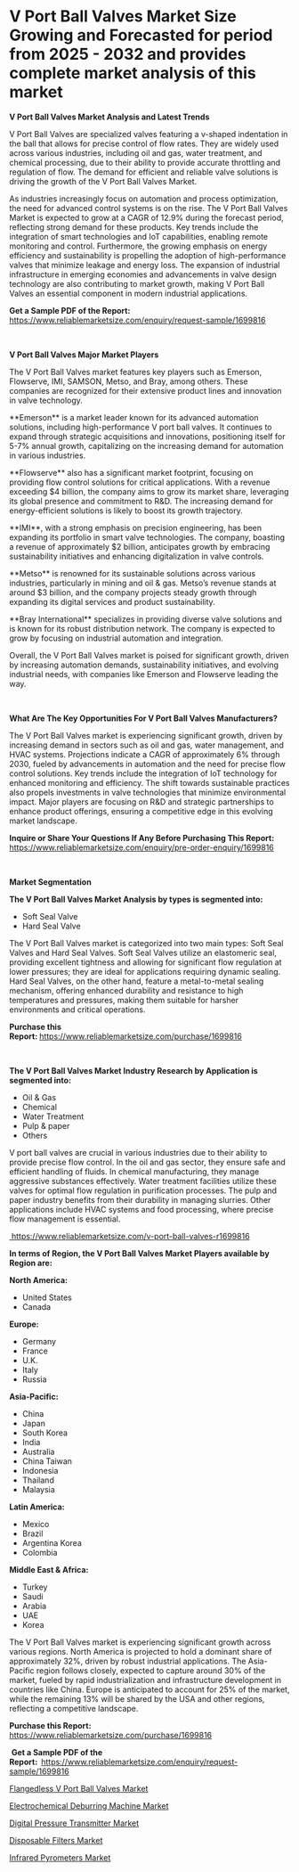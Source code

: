 <p><h1>V Port Ball Valves Market Size Growing and Forecasted for period from 2025 - 2032 and provides complete market analysis of this market</h1></p><p><strong>V Port Ball Valves Market Analysis and Latest Trends</strong></p>
<p><p>V Port Ball Valves are specialized valves featuring a v-shaped indentation in the ball that allows for precise control of flow rates. They are widely used across various industries, including oil and gas, water treatment, and chemical processing, due to their ability to provide accurate throttling and regulation of flow. The demand for efficient and reliable valve solutions is driving the growth of the V Port Ball Valves Market. </p><p>As industries increasingly focus on automation and process optimization, the need for advanced control systems is on the rise. The V Port Ball Valves Market is expected to grow at a CAGR of 12.9% during the forecast period, reflecting strong demand for these products. Key trends include the integration of smart technologies and IoT capabilities, enabling remote monitoring and control. Furthermore, the growing emphasis on energy efficiency and sustainability is propelling the adoption of high-performance valves that minimize leakage and energy loss. The expansion of industrial infrastructure in emerging economies and advancements in valve design technology are also contributing to market growth, making V Port Ball Valves an essential component in modern industrial applications.</p></p>
<p><strong>Get a Sample PDF of the Report:&nbsp;</strong> <a href="https://www.reliablemarketsize.com/enquiry/request-sample/1699816?utm_campaign=2034&utm_medium=2&utm_source=Github&utm_content=ia&utm_term=27032025&utm_id=v-port-ball-valves">https://www.reliablemarketsize.com/enquiry/request-sample/1699816</a></p>
<p>&nbsp;</p>
<p><strong>V Port Ball Valves Major Market Players</strong></p>
<p><p>The V Port Ball Valves market features key players such as Emerson, Flowserve, IMI, SAMSON, Metso, and Bray, among others. These companies are recognized for their extensive product lines and innovation in valve technology.</p><p>**Emerson** is a market leader known for its advanced automation solutions, including high-performance V port ball valves. It continues to expand through strategic acquisitions and innovations, positioning itself for 5-7% annual growth, capitalizing on the increasing demand for automation in various industries.</p><p>**Flowserve** also has a significant market footprint, focusing on providing flow control solutions for critical applications. With a revenue exceeding $4 billion, the company aims to grow its market share, leveraging its global presence and commitment to R&D. The increasing demand for energy-efficient solutions is likely to boost its growth trajectory.</p><p>**IMI**, with a strong emphasis on precision engineering, has been expanding its portfolio in smart valve technologies. The company, boasting a revenue of approximately $2 billion, anticipates growth by embracing sustainability initiatives and enhancing digitalization in valve controls.</p><p>**Metso** is renowned for its sustainable solutions across various industries, particularly in mining and oil & gas. Metso’s revenue stands at around $3 billion, and the company projects steady growth through expanding its digital services and product sustainability.</p><p>**Bray International** specializes in providing diverse valve solutions and is known for its robust distribution network. The company is expected to grow by focusing on industrial automation and integration.</p><p>Overall, the V Port Ball Valves market is poised for significant growth, driven by increasing automation demands, sustainability initiatives, and evolving industrial needs, with companies like Emerson and Flowserve leading the way.</p></p>
<p>&nbsp;</p>
<p><strong>What Are The Key Opportunities For V Port Ball Valves Manufacturers?</strong></p>
<p><p>The V Port Ball Valves market is experiencing significant growth, driven by increasing demand in sectors such as oil and gas, water management, and HVAC systems. Projections indicate a CAGR of approximately 6% through 2030, fueled by advancements in automation and the need for precise flow control solutions. Key trends include the integration of IoT technology for enhanced monitoring and efficiency. The shift towards sustainable practices also propels investments in valve technologies that minimize environmental impact. Major players are focusing on R&D and strategic partnerships to enhance product offerings, ensuring a competitive edge in this evolving market landscape.</p></p>
<p><strong>Inquire or Share Your Questions If Any Before Purchasing This Report:</strong> <a href="https://www.reliablemarketsize.com/enquiry/pre-order-enquiry/1699816?utm_campaign=2034&utm_medium=2&utm_source=Github&utm_content=ia&utm_term=27032025&utm_id=v-port-ball-valves">https://www.reliablemarketsize.com/enquiry/pre-order-enquiry/1699816</a></p>
<p>&nbsp;</p>
<p><strong>Market Segmentation</strong></p>
<p><strong>The V Port Ball Valves Market Analysis by types is segmented into:</strong></p>
<p><ul><li>Soft Seal Valve</li><li>Hard Seal Valve</li></ul></p>
<p><p>The V Port Ball Valves market is categorized into two main types: Soft Seal Valves and Hard Seal Valves. Soft Seal Valves utilize an elastomeric seal, providing excellent tightness and allowing for significant flow regulation at lower pressures; they are ideal for applications requiring dynamic sealing. Hard Seal Valves, on the other hand, feature a metal-to-metal sealing mechanism, offering enhanced durability and resistance to high temperatures and pressures, making them suitable for harsher environments and critical operations.</p></p>
<p><strong>Purchase this Report:&nbsp;</strong><a href="https://www.reliablemarketsize.com/purchase/1699816?utm_campaign=2034&utm_medium=2&utm_source=Github&utm_content=ia&utm_term=27032025&utm_id=v-port-ball-valves">https://www.reliablemarketsize.com/purchase/1699816</a></p>
<p>&nbsp;</p>
<p><strong>The V Port Ball Valves Market Industry Research by Application is segmented into:</strong></p>
<p><ul><li>Oil & Gas</li><li>Chemical</li><li>Water Treatment</li><li>Pulp & paper</li><li>Others</li></ul></p>
<p><p>V port ball valves are crucial in various industries due to their ability to provide precise flow control. In the oil and gas sector, they ensure safe and efficient handling of fluids. In chemical manufacturing, they manage aggressive substances effectively. Water treatment facilities utilize these valves for optimal flow regulation in purification processes. The pulp and paper industry benefits from their durability in managing slurries. Other applications include HVAC systems and food processing, where precise flow management is essential.</p></p>
<p><a href="https://www.reliablemarketsize.com/v-port-ball-valves-r1699816?utm_campaign=2034&utm_medium=2&utm_source=Github&utm_content=ia&utm_term=27032025&utm_id=v-port-ball-valves">&nbsp;https://www.reliablemarketsize.com/v-port-ball-valves-r1699816</a></p>
<p><strong>In terms of Region, the V Port Ball Valves Market Players available by Region are:</strong></p>
<p>
    <p> <strong> North America: </strong>
        <ul>
            <li>United States</li>
            <li>Canada</li>
        </ul>
        </p> 
    <p> <strong> Europe: </strong>
        <ul>
            <li>Germany</li>
            <li>France</li>
            <li>U.K.</li>
            <li>Italy</li>
            <li>Russia</li>
        </ul>
        </p> 
    <p> <strong> Asia-Pacific: </strong>
        <ul>
            <li>China</li>
            <li>Japan</li>
            <li>South Korea</li>
            <li>India</li>
            <li>Australia</li>
            <li>China Taiwan</li>
            <li>Indonesia</li>
            <li>Thailand</li>
            <li>Malaysia</li>
        </ul>
        </p> 
    <p> <strong> Latin America: </strong>
        <ul>
            <li>Mexico</li>
            <li>Brazil</li>
            <li>Argentina Korea</li>
            <li>Colombia</li>
        </ul>
        </p> 
    <p> <strong> Middle East & Africa: </strong>
        <ul>
            <li>Turkey</li>
            <li>Saudi</li>
            <li>Arabia</li>
            <li>UAE</li>
            <li>Korea</li>
        </ul>
    </p>
    </p>
<p><p>The V Port Ball Valves market is experiencing significant growth across various regions. North America is projected to hold a dominant share of approximately 32%, driven by robust industrial applications. The Asia-Pacific region follows closely, expected to capture around 30% of the market, fueled by rapid industrialization and infrastructure development in countries like China. Europe is anticipated to account for 25% of the market, while the remaining 13% will be shared by the USA and other regions, reflecting a competitive landscape.</p></p>
<p><strong>Purchase this Report: </strong><a href="https://www.reliablemarketsize.com/purchase/1699816?utm_campaign=2034&utm_medium=2&utm_source=Github&utm_content=ia&utm_term=27032025&utm_id=v-port-ball-valves">https://www.reliablemarketsize.com/purchase/1699816</a></p>
<p>&nbsp;<strong>Get a Sample PDF of the Report:&nbsp;&nbsp;</strong><a href="https://www.reliablemarketsize.com/enquiry/request-sample/1699816?utm_campaign=2034&utm_medium=2&utm_source=Github&utm_content=ia&utm_term=27032025&utm_id=v-port-ball-valves">https://www.reliablemarketsize.com/enquiry/request-sample/1699816</a></p>
<p><strong></strong></p>
<p><p><a href="https://github.com/guzasbahsas/Market-Research-Report-List-1/blob/main/flangedless-v-port-ball-valves-market.md?utm_campaign=2034&utm_medium=2&utm_source=Github&utm_content=ia&utm_term=27032025&utm_id=v-port-ball-valves">Flangedless V Port Ball Valves Market</a></p><p><a href="https://www.linkedin.com/pulse/evolution-electrochemical-deburring-machine-market-key-shifts-fwaxe?utm_campaign=2034&utm_medium=2&utm_source=Github&utm_content=ia&utm_term=27032025&utm_id=v-port-ball-valves">Electrochemical Deburring Machine Market</a></p><p><a href="https://github.com/nagateyisu29/Market-Research-Report-List-1/blob/main/digital-pressure-transmitter-market.md?utm_campaign=2034&utm_medium=2&utm_source=Github&utm_content=ia&utm_term=27032025&utm_id=v-port-ball-valves">Digital Pressure Transmitter Market</a></p><p><a href="https://www.linkedin.com/pulse/137-cagr-disposable-filters-market-2025-2032-growth-analysis-0hwfe?utm_campaign=2034&utm_medium=2&utm_source=Github&utm_content=ia&utm_term=27032025&utm_id=v-port-ball-valves">Disposable Filters Market</a></p><p><a href="https://www.linkedin.com/pulse/infrared-pyrometers-market-size-competitive-differentiation-sxmue?utm_campaign=2034&utm_medium=2&utm_source=Github&utm_content=ia&utm_term=27032025&utm_id=v-port-ball-valves">Infrared Pyrometers Market</a></p></p>